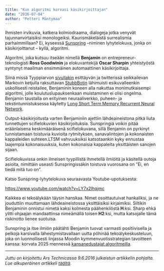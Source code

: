 ```yaml
---
title: "Kun algoritmi korvasi käsikirjoittajan"
date: "2016-07-04"
author: "Petteri Mäntymaa"
---
```


Ihmisten irvikuvia, katkera kolmiodraama, dialogeja jotka venyvät tajunnanvirtaisiksi monologeiksi. Kaurismäkeläistä surrealismia parhaimmillaan? Ei, kyseessä [Sunspring](http://arstechnica.com/the-multiverse/2016/06/an-ai-wrote-this-movie-and-its-strangely-moving/) –niminen lyhytelokuva, jonka on käsikirjoittanut – kyllä, algoritmi.

Algoritmi, joka kutsuu itseään nimellä **Benjamin** on entrepreneur-teknologisti **Ross Goodwinin** ja elokuvantekijä **Oscar Sharpin** yhteistyöstä syntynyt maailman ensimmäinen automaattinen käsikirjoittaja.

Siinä missä Tyyppiarvon [sivullakin](../2016-03-22-automaattinen-kolumnisti-becoming-alexander-stubb/) esittäyvän ja twitterissä seikkailevan Markovin ketjulla raksuttavan [StubbBotin](https://twitter.com/StubbBot) lähimuisti esikuvalleenkin uskollisesti reistailee, Benjaminin koneen alla nakuttaa monimutkaisempi algoritmi, jolle koulutuslupauksenkaan muistaminen ei olisi ongelma. Benjamin taustalla on erityinen neuraaliverkko, puheen- ja tekstintunnistuksessa käytetty [Long Short Term Memory Recurrent Neural Network](http://colah.github.io/posts/2015-08-Understanding-LSTMs/).

Output-käsikirjoitusta varten Benjaminiin ajettiin lähdeaineistona pitkä liuta tunnettujen scifielokuvien käsikirjoituksia. Sunspringiä voikin pitää eräänlaisena keskimääräisenä scifielokuvana, sillä Benjamin on pyrkinyt tunnistamaan toistuvia kuvioita rytmityksen, sanavalintojen ja kokonaisten kappaleiden suhteen.LTSM vahvuuksiksi katsotaankin kyky ennustaa laajempia kokonaisuuksia, kuten kokonaisia kappaleita yksittäisten sanojen sijaan.

Scifielokuvissa onkin ilmeisen tyypillistä ihmetellä ilmiöitä ja käsitellä outoja asioita, nimittäin useasti Sunspringissäkin toistuva vuorosana on ”Ei, en tiedä mitä tuo on”.

Katso Sunspring-lyhytelokuva seuraavasta Youtube-upotuksesta:

https://www.youtube.com/watch?v=LY7x2Ihqjmc

Kaikkea ei tekoälykään täysin hanskaa. Nimet osoittautuivat hankaliksi, ja ne jouduttiin muuttamaan lähdeaineistossa yksittäisiksi kirjaimiksi. Siltikin Benjaminin onnistui nimetä kaksi kolmesta päähenkilöstä **H**:ksi. Sharp ehkä ylitti ohjaajan mandaattinsa nimeämällä toisen **H2**:ksi, mutta katsojalle tämä riskinotto lienee suotuisa.

Sunspring ja itse ilmiön päätähti Benjamin tuovat varmasti positiivisella ja pelkoja karsivalla lähestymistavallaan uutta pöhinää tekoälykeskusteluun, joka on luonnollisesti linjassa Moodin kymmenvuotisstrategian tavoitteen kanssa: korvata 2025 mennessä [kansanedustajat algoritmeilla](http://lehtilehti.fi/2015/12/luvassa-miljoonasaastot-useimmat-kansanedustajat-voisi-korvata-algoritmeilla/).

* * *

_Juttu on kirjoitettu Ars Technicassa 9.6.2016 julkaistun artikkelin pohjalta. Lue alkuperäinen artikkeli_ [_täältä_](http://arstechnica.com/the-multiverse/2016/06/an-ai-wrote-this-movie-and-its-strangely-moving/)_._
